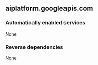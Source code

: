 ## aiplatform.googleapis.com

### Automatically enabled services

None

### Reverse dependencies

None
